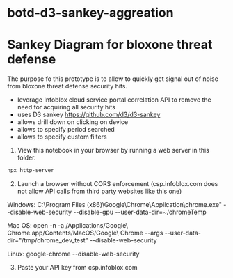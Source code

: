 # botd-d3-sankey-aggreation
# Sankey Diagram for bloxone threat defense

The purpose fo this prototype is to allow to quickly get signal out of noise from bloxone threat defense security hits.

- leverage Infoblox cloud service portal correlation API to remove the need for acquiring all security hits 
- uses D3 sankey https://github.com/d3/d3-sankey
- allows drill down on clicking on device
- allows to specify period searched
- allows to specify custom filters 


1) View this notebook in your browser by running a web server in this folder.

~~~sh
npx http-server
~~~

2) Launch a browser without CORS enforcement (csp.infoblox.com does not allow API calls from third party websites like this one)

Windows:
C:\Program Files (x86)\Google\Chrome\Application\chrome.exe" --disable-web-security --disable-gpu --user-data-dir=~/chromeTemp

Mac OS:
open -n -a /Applications/Google\ Chrome.app/Contents/MacOS/Google\ Chrome --args --user-data-dir="/tmp/chrome_dev_test" --disable-web-security

Linux:
google-chrome --disable-web-security

3) Paste your API key from csp.infoblox.com

